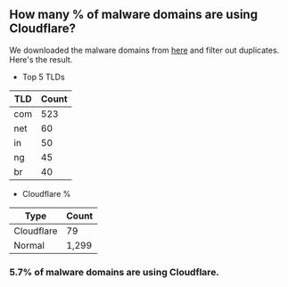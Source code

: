 ## How many % of malware domains are using Cloudflare?


We downloaded the malware domains from [here](https://urlhaus.abuse.ch) and filter out duplicates.
Here's the result.


[//]: # (start replacement)


- Top 5 TLDs

| TLD | Count |
| --- | --- |
| com | 523 |
| net | 60 |
| in | 50 |
| ng | 45 |
| br | 40 |


- Cloudflare %

| Type | Count |
| --- | --- |
| Cloudflare | 79 |
| Normal | 1,299 |


### 5.7% of malware domains are using Cloudflare.